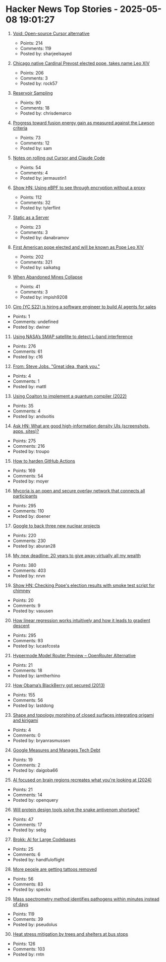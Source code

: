 # Hacker News Top Stories - 2025-05-08 19:01:27

1. [Void: Open-source Cursor alternative](https://github.com/voideditor/void)
   - Points: 214
   - Comments: 119
   - Posted by: sharjeelsayed

2. [Chicago native Cardinal Prevost elected pope, takes name Leo XIV](https://catholicreview.org/chicago-native-cardinal-prevost-elected-pope-takes-name-leo-xiv/)
   - Points: 206
   - Comments: 3
   - Posted by: rock57

3. [Reservoir Sampling](https://samwho.dev/reservoir-sampling/)
   - Points: 90
   - Comments: 18
   - Posted by: chrisdemarco

4. [Progress toward fusion energy gain as measured against the Lawson criteria](https://www.fusionenergybase.com/articles/continuing-progress-toward-fusion-energy-breakeven-and-gain-as-measured-against-the-lawson-criteria)
   - Points: 73
   - Comments: 12
   - Posted by: sam

5. [Notes on rolling out Cursor and Claude Code](https://ghiculescu.substack.com/p/nobody-codes-here-anymore)
   - Points: 54
   - Comments: 4
   - Posted by: jermaustin1

6. [Show HN: Using eBPF to see through encryption without a proxy](https://github.com/qpoint-io/qtap)
   - Points: 112
   - Comments: 32
   - Posted by: tylerflint

7. [Static as a Server](https://overreacted.io/static-as-a-server/)
   - Points: 23
   - Comments: 3
   - Posted by: danabramov

8. [First American pope elected and will be known as Pope Leo XIV](https://www.cnn.com/world/live-news/new-pope-conclave-day-two-05-08-25)
   - Points: 202
   - Comments: 321
   - Posted by: saikatsg

9. [When Abandoned Mines Collapse](https://practical.engineering/blog/2025/5/6/when-abandoned-mines-collapse)
   - Points: 41
   - Comments: 3
   - Posted by: impish9208

10. [Ciro (YC S22) is hiring a software engineer to build AI agents for sales](https://www.ycombinator.com/companies/ciro/jobs)
   - Points: 1
   - Comments: undefined
   - Posted by: dwiner

11. [Using NASA’s SMAP satellite to detect L-band interference](https://radioandnukes.substack.com/p/how-dare-you-transmit-at-14-ghz)
   - Points: 276
   - Comments: 61
   - Posted by: c16

12. [From: Steve Jobs. "Great idea, thank you."](https://blog.hayman.net/2025/05/06/from-steve-jobs-great-idea.html)
   - Points: 4
   - Comments: 1
   - Posted by: mattl

13. [Using Coalton to implement a quantum compiler (2022)](https://coalton-lang.github.io/20220906-quantum-compiler/)
   - Points: 35
   - Comments: 4
   - Posted by: andsoitis

14. [Ask HN: What are good high-information density UIs (screenshots, apps, sites)?](undefined)
   - Points: 275
   - Comments: 216
   - Posted by: troupo

15. [How to harden GitHub Actions](https://www.wiz.io/blog/github-actions-security-guide)
   - Points: 169
   - Comments: 54
   - Posted by: moyer

16. [Mycoria is an open and secure overlay network that connects all participants](https://mycoria.org/)
   - Points: 295
   - Comments: 110
   - Posted by: doener

17. [Google to back three new nuclear projects](https://www.esgtoday.com/google-to-back-three-new-advanced-nuclear-projects/)
   - Points: 220
   - Comments: 230
   - Posted by: aburan28

18. [My new deadline: 20 years to give away virtually all my wealth](https://www.gatesnotes.com/home/home-page-topic/reader/n20-years-to-give-away-virtually-all-my-wealth)
   - Points: 380
   - Comments: 403
   - Posted by: nrvn

19. [Show HN: Checking Pope's election results with smoke test script for chimney](https://github.com/donobu-inc/donobu-papal-election-tests/blob/main/tests/papal_election_smoke.test.ts)
   - Points: 20
   - Comments: 9
   - Posted by: vasusen

20. [How linear regression works intuitively and how it leads to gradient descent](https://briefer.cloud/blog/posts/least-squares/)
   - Points: 295
   - Comments: 93
   - Posted by: lucasfcosta

21. [Hypermode Model Router Preview – OpenRouter Alternative](https://hypermode.com/blog/introducing-model-router)
   - Points: 21
   - Comments: 18
   - Posted by: iamtherhino

22. [How Obama’s BlackBerry got secured (2013)](https://www.electrospaces.net/2013/04/how-obamas-blackberry-got-secured.html)
   - Points: 155
   - Comments: 56
   - Posted by: lastdong

23. [Shape and topology morphing of closed surfaces integrating origami and kirigami](https://www.science.org/doi/10.1126/sciadv.ads5659)
   - Points: 4
   - Comments: 0
   - Posted by: bryanrasmussen

24. [Google Measures and Manages Tech Debt](https://newsletter.techworld-with-milan.com/p/how-google-measures-and-manages-tech)
   - Points: 19
   - Comments: 2
   - Posted by: daigoba66

25. [AI focused on brain regions recreates what you're looking at (2024)](https://www.newscientist.com/article/2438107-mind-reading-ai-recreates-what-youre-looking-at-with-amazing-accuracy/)
   - Points: 21
   - Comments: 14
   - Posted by: openquery

26. [Will protein design tools solve the snake antivenom shortage?](https://www.owlposting.com/p/will-protein-design-tools-solve-the)
   - Points: 47
   - Comments: 17
   - Posted by: sebg

27. [Brokk: AI for Large Codebases](https://brokk.ai)
   - Points: 25
   - Comments: 6
   - Posted by: handfuloflight

28. [More people are getting tattoos removed](https://www.gq.com/story/why-is-everyone-getting-their-tattoos-removed)
   - Points: 56
   - Comments: 83
   - Posted by: speckx

29. [Mass spectrometry method identifies pathogens within minutes instead of days](https://phys.org/news/2025-05-mass-spectrometry-method-pathogens-minutes.html)
   - Points: 119
   - Comments: 39
   - Posted by: pseudolus

30. [Heat stress mitigation by trees and shelters at bus stops](https://www.sciencedirect.com/science/article/pii/S136192092500063X)
   - Points: 126
   - Comments: 103
   - Posted by: rntn

